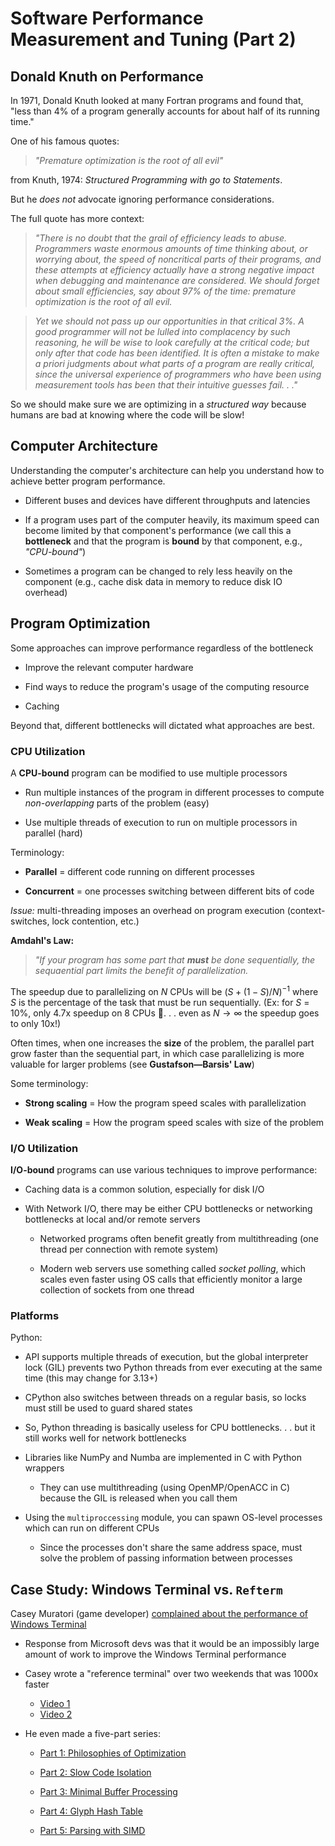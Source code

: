 # Software Performance Measurement and Tuning (Part 2)

## Donald Knuth on Performance

In 1971, Donald Knuth looked at many Fortran programs and found that, "less than 4% of a program generally accounts for about half of its running time."

One of his famous quotes:

> *"Premature optimization is the root of all evil"*

from Knuth, 1974: *Structured Programming with go to Statements*.

But he *does not* advocate ignoring performance considerations.

The full quote has more context:

> *"There is no doubt that the grail of efficiency leads to abuse.  Programmers waste 
enormous amounts of time thinking about, or worrying about, the speed of noncritical 
parts of their programs, and these attempts at efficiency actually have a strong 
negative impact when debugging and maintenance are considered.  We should forget 
about small efficiencies, say about 97% of the time:  premature optimization is the root 
of all evil.*

> *Yet we should not pass up our opportunities in that critical 3%.  A good programmer 
will not be lulled into complacency by such reasoning, he will be wise to look carefully 
at the critical code; but only after that code has been identified.  It is often a mistake to 
make a priori judgments about what parts of a program are really critical, since the 
universal experience of programmers who have been using measurement tools has 
been that their intuitive guesses fail. . ."*

So we should make sure we are optimizing in a *structured way* because humans are bad at knowing where the code will be slow!

## Computer Architecture

Understanding the computer's architecture can help you understand how to achieve better program performance.

- Different buses and devices have different throughputs and latencies

- If a program uses part of the computer heavily, its maximum speed can become limited by that component's performance (we call this a **bottleneck** and that the program is **bound** by that component, e.g., *"CPU-bound"*)

- Sometimes a program can be changed to rely less heavily on the component (e.g., cache disk data in memory to reduce disk IO overhead)

## Program Optimization

Some approaches can improve performance regardless of the bottleneck

- Improve the relevant computer hardware

- Find ways to reduce the program's usage of the computing resource

- Caching

Beyond that, different bottlenecks will dictated what approaches are best.

### CPU Utilization

A **CPU-bound** program can be modified to use multiple processors

- Run multiple instances of the program in different processes to compute *non-overlapping* parts of the problem (easy)

- Use multiple threads of execution to run on multiple processors in parallel (hard)

Terminology:

- **Parallel** = different code running on different processes

- **Concurrent** = one processes switching between different bits of code

*Issue:* multi-threading imposes an overhead on program execution (context-switches, lock contention, etc.)

**Amdahl's Law:**

> *"If your program has some part that **must** be done sequentially, the sequaential part limits the benefit of parallelization.*

The speedup due to parallelizing on $N$ CPUs will be $(S + (1 - S) / N)^{-1}$ where $S$ is the percentage of the task that must be run sequentially. (Ex: for $S$ = 10%, only 4.7x speedup on 8 CPUs 🙁. . . even as $N \to \infty$ the speedup goes to only 10x!)

Often times, when one increases the **size** of the problem, the parallel part grow faster than the sequential part, in which case parallelizing is more valuable for larger problems (see **Gustafson—Barsis' Law**)

Some terminology:

- **Strong scaling** = How the program speed scales with parallelization

- **Weak scaling** = How the program speed scales with size of the problem

### I/O Utilization

**I/O-bound** programs can use various techniques to improve performance:

- Caching data is a common solution, especially for disk I/O

- With Network I/O, there may be either CPU bottlenecks or networking bottlenecks at local and/or remote servers

    - Networked programs often benefit greatly from multithreading (one thread per connection with remote system)

    - Modern web servers use something called *socket polling*, which scales even faster using OS calls that efficiently monitor a large collection of sockets from one thread

### Platforms

Python:

- API supports multiple threads of execution, but the global interpreter lock (GIL) prevents two Python threads from ever executing at the same time (this may change for 3.13+)

- CPython also switches between threads on a regular basis, so locks must still be used to guard shared states

- So, Python threading is basically useless for CPU bottlenecks. . . but it still works well for network bottlenecks

- Libraries like NumPy and Numba are implemented in C with Python wrappers

    - They can use multithreading (using OpenMP/OpenACC in C) because the GIL is released when you call them

- Using the `multiproccessing` module, you can spawn OS-level processes which can run on different CPUs

    - Since the processes don't share the same address space, must solve the problem of passing information between processes

## Case Study: Windows Terminal vs. `Refterm`

Casey Muratori (game developer) [complained about the performance of Windows Terminal](https://github.com/microsoft/terminal/issues/10362)

- Response from Microsoft devs was that it would be an impossibly large amount of work to improve the Windows Terminal performance

- Casey wrote a "reference terminal" over two weekends that was 1000x faster

    - [Video 1](https://www.youtube.com/watch?v=hxM8QmyZXtg)
    - [Video 2](https://www.youtube.com/watch?v=99dKzubvpKE)

- He even made a five-part series: 
    
    - [Part 1: Philosophies of Optimization](https://www.youtube.com/watch?v=pgoetgxecw8)

    - [Part 2: Slow Code Isolation](https://www.youtube.com/watch?v=lStYLF6Us_Q)

    - [Part 3: Minimal Buffer Processing](https://www.youtube.com/watch?v=hNZF81VYfQo)

    - [Part 4: Glyph Hash Table](https://www.youtube.com/watch?v=cGoQ3ceKX6g)

    - [Part 5: Parsing with SIMD](https://www.youtube.com/watch?v=e1cvqmXoVaI)